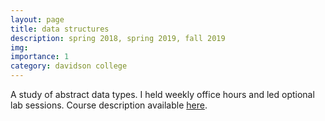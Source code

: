 ```yaml
---
layout: page
title: data structures
description: spring 2018, spring 2019, fall 2019
img: 
importance: 1
category: davidson college
---
```

<!-- ---
title: "CSC 221: Data Structures (Spring 2018 - Fall 2019)"
collection: teaching
type: "Undergraduate course, Teaching assistant"
permalink: 
venue: Davidson College 
date: 2018-01-01 
location: "Davidson, North Carolina"
--- -->

A study of abstract data types. I held weekly office hours and led optional lab sessions.  Course description available [here](http://catalog.davidson.edu/preview_program.php?catoid=26&poid=1681#tt7986).


